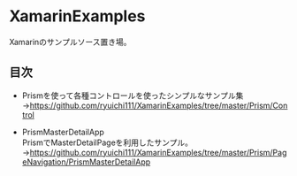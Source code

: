 # XamarinExamples
Xamarinのサンプルソース置き場。  

## 目次

* Prismを使って各種コントロールを使ったシンプルなサンプル集
→<https://github.com/ryuichi111/XamarinExamples/tree/master/Prism/Control>

* PrismMasterDetailApp  
PrismでMasterDetailPageを利用したサンプル。
→<https://github.com/ryuichi111/XamarinExamples/tree/master/Prism/PageNavigation/PrismMasterDetailApp>


